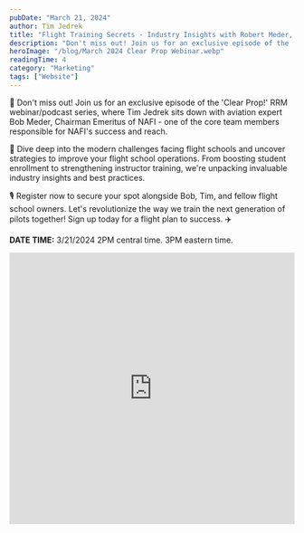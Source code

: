 ```yaml
---
pubDate: "March 21, 2024"
author: Tim Jedrek
title: "Flight Training Secrets - Industry Insights with Robert Meder, NAFI's Chairman Emeritus, and Tim Jedrek from Right Rudder Marketing"
description: "Don't miss out! Join us for an exclusive episode of the 'Clear Prop!' RRM webinar/podcast series, where Tim Jedrek sits down with aviation expert Bob Meder, Chairman Emeritus of NAFI - one of the core team members responsible for NAFI's success and reach."
heroImage: "/blog/March 2024 Clear Prop Webinar.webp"
readingTime: 4
category: "Marketing"
tags: ["Website"]
---
```


🚀 Don't miss out! Join us for an exclusive episode of the 'Clear Prop!' RRM webinar/podcast series, where Tim Jedrek sits down with aviation expert Bob Meder, Chairman Emeritus of NAFI - one of the core team members responsible for NAFI's success and reach.

🛫 Dive deep into the modern challenges facing flight schools and uncover strategies to improve your flight school operations. From boosting student enrollment to strengthening instructor training, we're unpacking invaluable industry insights and best practices.

🎙️ Register now to secure your spot alongside Bob, Tim, and fellow flight school owners. Let's revolutionize the way we train the next generation of pilots together! Sign up today for a flight plan to success. ✈️

**DATE TIME:** 3/21/2024 2PM central time. 3PM eastern time.

<iframe width="100%" height="480" src="https://www.youtube.com/embed/RGkuVhuhjCw?si=qdurInxIq-2gxe_m" title="YouTube video player" frameborder="0" allow="accelerometer; autoplay; clipboard-write; encrypted-media; gyroscope; picture-in-picture; web-share" referrerpolicy="strict-origin-when-cross-origin" allowfullscreen></iframe>
